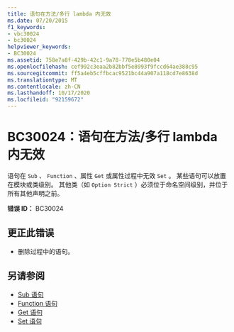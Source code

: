 ```yaml
---
title: 语句在方法/多行 lambda 内无效
ms.date: 07/20/2015
f1_keywords:
- vbc30024
- bc30024
helpviewer_keywords:
- BC30024
ms.assetid: 758e7a8f-429b-42c1-9a78-778e5b480e04
ms.openlocfilehash: cef992c3eaa2b82bbf5e8993f9fccd64ae388c95
ms.sourcegitcommit: ff5a4eb5cffbcac9521bc44a907a118cd7e8638d
ms.translationtype: MT
ms.contentlocale: zh-CN
ms.lasthandoff: 10/17/2020
ms.locfileid: "92159672"
---
```

# <a name="bc30024-statement-is-not-valid-inside-a-methodmultiline-lambda"></a>BC30024：语句在方法/多行 lambda 内无效

语句在 `Sub` 、 `Function` 、属性 `Get` 或属性过程中无效 `Set` 。 某些语句可以放置在模块或类级别。 其他类（如 `Option Strict` ）必须位于命名空间级别，并位于所有其他声明之前。

 **错误 ID：** BC30024

## <a name="to-correct-this-error"></a>更正此错误

- 删除过程中的语句。

## <a name="see-also"></a>另请参阅

- [Sub 语句](../statements/sub-statement.md)
- [Function 语句](../statements/function-statement.md)
- [Get 语句](../statements/get-statement.md)
- [Set 语句](../statements/set-statement.md)
